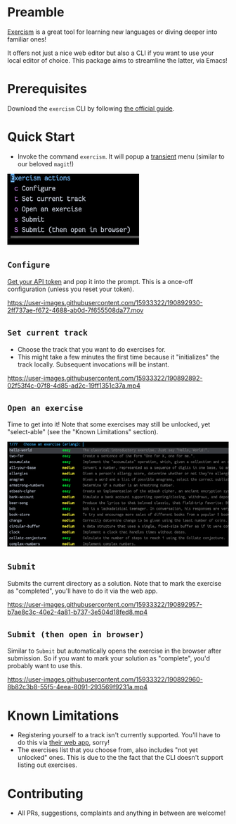 # Preamble
[Exercism](https://exercism.org) is a great tool for learning new languages or diving deeper into familiar ones!

It offers not just a nice web editor but also a CLI if you want to use your local editor of choice. This package aims to streamline the latter, via Emacs!

# Prerequisites
Download the `exercism` CLI by following [the official guide](https://exercism.org/cli-walkthrough).

# Quick Start
- Invoke the command `exercism`. It will popup a [transient](https://github.com/magit/transient) menu (similar to our beloved `magit`!)
<img src="./demos/menu.png" width=300 />

## `Configure`
[Get your API token](https://exercism.org/settings/api_cli) and pop it into the prompt. This is a once-off configuration (unless you reset your token).

https://user-images.githubusercontent.com/15933322/190892930-2ff737ae-f672-4688-ab0d-7f655508da77.mov

## `Set current track`
  - Choose the track that you want to do exercises for.
  - This might take a few minutes the first time because it "initializes" the track locally. Subsequent invocations will be instant.

https://user-images.githubusercontent.com/15933322/190892892-02f53f4c-07f8-4d85-ad2c-19ff1351c37a.mp4

## `Open an exercise`
Time to get into it! Note that some exercises may still be unlocked, yet "select-able" (see the "Known Limitations" section).

<img src="./demos/open-exercise.png" width=700 />

## `Submit`
Submits the current directory as a solution. Note that to mark the exercise as "completed", you'll have to do it via the web app.

https://user-images.githubusercontent.com/15933322/190892957-b7ae8c3c-40e2-4a81-b737-3e504d18fed8.mp4

## `Submit (then open in browser)`
Similar to `Submit` but automatically opens the exercise in the browser after submission. So if you want to mark your solution as "complete", you'd probably want to use this.

https://user-images.githubusercontent.com/15933322/190892960-8b82c3b8-55f5-4eea-8091-293569f9231a.mp4

# Known Limitations
- Registering yourself to a track isn't currently supported. You'll have to do this via [their web app](https://exercism.org/tracks), sorry!
- The exercises list that you choose from, also includes "not yet unlocked" ones. This is due to the the fact that the CLI doesn't support listing out exercises.

# Contributing
- All PRs, suggestions, complaints and anything in between are welcome!
